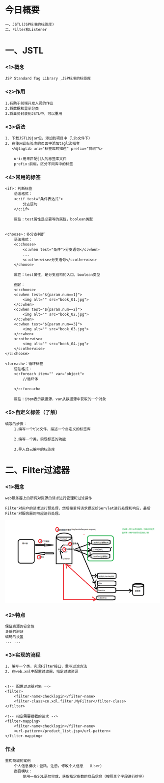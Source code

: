 # 今日概要
	一、JSTL(JSP标准的标签库)	
	二、Filter和Listener

# 一、JSTL
### <1>概念
	JSP Standard Tag Library ,JSP标准的标签库


### <2>作用
	1.有助于前端开发人员的作业
	2.将数据和显示分类
	3.将业务封装到JSTL中，可以重用
		
### <3>语法
	1. 下载JSTL的jar包，添加到项目中（lib文件下）
	2. 在使用此标签库的页面中添加taglib指令
	   <%@taglib uri="标签库的描述" prefix="前缀"%>
	
		uri:用来匹配引入的标签库文件
		prefix:前缀，区分不同库中的标签

### <4>常用的标签
	<if>：判断标签
		语法格式：
		<c:if test="条件表达式">
			分支语句	
		</c:if>	
			
		属性：test属性是必要写的属性，boolean类型

	
	<choose>：多分支判断
		语法格式：
		<c:choose>
			<c:when test="条件">分支语句</c:when>			
			...
			<c:otherwise>分支语句</c:otherwise>
		</choose>
			
		属性：test属性，是分支结构的入口，boolean类型	

	    例如：
		<c:choose>
		<c:when test="${param.num==1}">
			<img alt="" src="book_01.jpg">
		</c:when>
		<c:when test="${param.num==2}">
			<img alt="" src="book_02.jpg">
		</c:when>
		<c:when test="${param.num==3}">
			<img alt="" src="book_03.jpg">
		</c:when>
		<c:otherwise>
			<img alt="" src="book_04.jpg">
		</c:otherwise>
	</c:choose>

	<foreach>：循环标签
		语法格式：
		<c:foreach item="" var="object">
			//循环体
					
		</c:foreach>			
					
		属性：item表示数据源，var从数据源中获取的一个对象

### <5>自定义标签（了解）
	编写的步骤：
		1.编写一个tld文件，描述一个自定义的标签库	

		2.编写一个类，实现标签的功能

		3.导入自己编写的标签库
			
		
# 二、Filter过滤器
### <1>概念
	web服务器上的所有对资源的请求进行管理和过滤操作

	Filter对用户的请求进行预处理，然后接着将请求提交给Servlet进行处理和响应，最后Filter对服务器的响应进行处理。

![](1.png)
	
### <2>特点
	保证资源的安全性
	身份的验证
	编码的设置
	... ...

### <3>实现的流程
	1. 编写一个类，实现Filter接口，重写过滤方法
	2. 在web.xml中配置过滤器，指定过滤资源


	<!-- 配置过滤器对象 -->
	<filter>
		<filter-name>checklogin</filter-name>
		<filter-class>cn.xdl.filter.MyFilter</filter-class>
	</filter>

	<!-- 指定需要拦截的请求 -->
	<filter-mapping>
		<filter-name>checklogin</filter-name>
		<url-pattern>/product_list.jsp</url-pattern>
	</filter-mapping>
								
	
### 作业
	重构商城的案例
		个人信息模块：登陆，注册，修改个人信息  （User）
		商品模块：
			使用一条SQL语句完成，获取指定条数的商品信息（按照某个字段进行排序）	

			



































